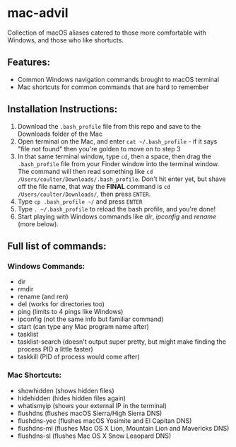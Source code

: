 # mac-advil
Collection of macOS aliases catered to those more comfortable with Windows, and those who like shortucts.

## Features:
* Common Windows navigation commands brought to macOS terminal
* Mac shortcuts for common commands that are hard to remember

## Installation Instructions:
1. Download the `.bash_profile` file from this repo and save to the Downloads folder of the Mac
2. Open terminal on the Mac, and enter `cat ~/.bash_profile` - if it says "file not found" then you're golden to move on to step 3
3. In that same terminal window, type `cd`, then a space, then drag the `.bash_profile` file from your Finder window into the terminal window. The command will then read something like `cd /Users/coulter/Downloads/.bash_profile`. Don't hit enter yet, but shave off the file name, that way the **FINAL** command is `cd /Users/coulter/Downloads/`, then press `ENTER`.
4. Type `cp .bash_profile ~/` and press `ENTER`
5. Type `. ~/.bash_profile` to reload the bash profile, and you're done!
6. Start playing with Windows commands like _dir_, _ipconfig_ and _rename_ (more below).

## Full list of commands:

### Windows Commands:
* dir
* rmdir
* rename (and ren)
* del (works for directories too)
* ping (limits to 4 pings like Windows)
* ipconfig (not the same info but familiar command)
* start (can type any Mac program name after)
* tasklist
* tasklist-search (doesn't output super pretty, but might make finding the process PID a little faster)
* taskkill (PID of process would come after)

### Mac Shortcuts:
* showhidden (shows hidden files)
* hidehidden (hides hidden files again)
* whatismyip (shows your external IP in the terminal)
* flushdns (flushes macOS Sierra/High Sierra DNS)
* flushdns-yec (flushes macOS Yosimite and El Capitan DNS)
* flushdns-ml (flushes Mac OS X Lion, Mountain Lion and Mavericks DNS)
* flushdns-sl (flushes Mac OS X Snow Leaopard DNS)
